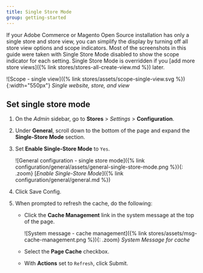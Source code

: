 ```yaml
---
title: Single Store Mode
group: getting-started
---
```


If your Adobe Commerce or Magento Open Source installation has only a single store and store view, you can simplify the display by turning off all store view options and scope indicators. Most of the screenshots in this guide were taken with Single Store Mode disabled to show the scope indicator for each setting. Single Store Mode is overridden if you [add more store views]({% link stores/stores-all-create-view.md %}) later.

![Scope - single view]({% link stores/assets/scope-single-view.svg %}){:width="550px"}
_Single website, store, and view_

## Set single store mode

1. On the _Admin_ sidebar, go to **Stores** > _Settings_ > **Configuration**.

1. Under **General**, scroll down to the bottom of the page and expand the **Single-Store Mode** section.

1. Set **Enable Single-Store Mode** to `Yes`.

    ![General configuration - single store mode]({% link configuration/general/assets/general-single-store-mode.png %}){: .zoom}
    [_Enable Single-Store Mode_]({% link configuration/general/general.md %})

1. Click <span class="btn">Save Config</span>.

1. When prompted to refresh the cache, do the following:

    - Click the **Cache Management** link in the system message at the top of the page.

        ![System message - cache management]({% link stores/assets/msg-cache-management.png %}){: .zoom}
        _System Message for cache_

    - Select the **Page Cache** checkbox.

    - With **Actions** set to `Refresh`, click <span class="btn">Submit</span>.
